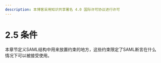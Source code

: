 ```yaml
---
description: 本博客采用知识共享署名 4.0 国际许可协议进行许可
---
```


# 2.5 条件

本章节定义SAML结构中用来放置约束的地方，这些约束限定了SAML断言在什么情况下可以被接受使用。
